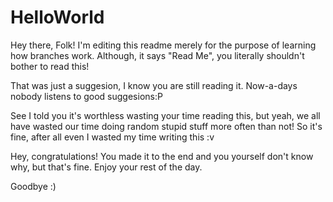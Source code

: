 # HelloWorld
Hey there, Folk!
I'm editing this readme merely for the purpose of learning how branches work. Although, it says "Read Me", you literally shouldn't bother to read this!

That was just a suggesion, I know you are still reading it. Now-a-days nobody listens to good suggesions:P

See I told you it's worthless wasting your time reading this, but yeah, we all have wasted our time doing random stupid stuff more often than not! So it's fine, after all even I wasted my time writing this :v

Hey, congratulations! You made it to the end and you yourself don't know why, but that's fine. Enjoy your rest of the day.

Goodbye :)
